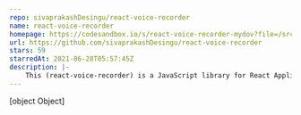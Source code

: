 ```yaml
---
repo: sivaprakashDesingu/react-voice-recorder
name: react-voice-recorder
homepage: https://codesandbox.io/s/react-voice-recorder-mydov?file=/src/App.js
url: https://github.com/sivaprakashDesingu/react-voice-recorder
stars: 59
starredAt: 2021-06-28T05:57:45Z
description: |-
    This (react-voice-recorder) is a JavaScript library for React Applicaiton which will be used to record voice as audio and download the same.
---
```


[object Object]
